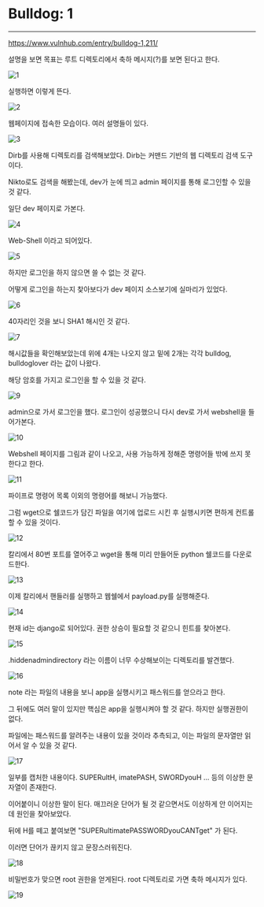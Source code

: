 # Bulldog: 1

------

<https://www.vulnhub.com/entry/bulldog-1,211/>

설명을 보면 목표는 루트 디렉토리에서 축하 메시지(?)를 보면 된다고 한다. 

![1](https://user-images.githubusercontent.com/51134298/59153298-d67dc080-8a90-11e9-80b5-844a39f7bc0e.png)

실행하면 이렇게 뜬다.

![2](https://user-images.githubusercontent.com/51134298/59153299-d67dc080-8a90-11e9-83cb-4203dd00edf1.png)

웹페이지에 접속한 모습이다. 여러 설명들이 있다.

![3](https://user-images.githubusercontent.com/51134298/59153300-d67dc080-8a90-11e9-919e-aef1a72aa1c7.png)

Dirb를 사용해 디렉토리를 검색해보았다. Dirb는 커맨드 기반의 웹 디렉토리 검색 도구이다.

Nikto로도 검색을 해봤는데, dev가 눈에 띄고 admin 페이지를 통해 로그인할 수 있을 것 같다. 

일단 dev 페이지로 가본다. 

![4](https://user-images.githubusercontent.com/51134298/59153301-d67dc080-8a90-11e9-97de-f88d2d63da95.png)

Web-Shell 이라고 되어있다. 

![5](https://user-images.githubusercontent.com/51134298/59153302-d7165700-8a90-11e9-82a6-4b2199b1045d.png)

하지만 로그인을 하지 않으면 쓸 수 없는 것 같다.

어떻게 로그인을 하는지 찾아보다가 dev 페이지 소스보기에 실마리가 있었다.

![6](https://user-images.githubusercontent.com/51134298/59153303-d7165700-8a90-11e9-9930-c0a1a318c421.png)

40자리인 것을 보니 SHA1 해시인 것 같다. 

![7](https://user-images.githubusercontent.com/51134298/59153304-d7165700-8a90-11e9-9c8e-76b839955322.png)

해시값들을 확인해보았는데 위에 4개는 나오지 않고 밑에 2개는 각각 bulldog, bulldoglover 라는 값이 나왔다. 

해당 암호를 가지고 로그인을 할 수 있을 것 같다. 

![9](https://user-images.githubusercontent.com/51134298/59153287-d4b3fd00-8a90-11e9-9cbf-b3f9d0e48762.png)

admin으로 가서 로그인을 했다. 로그인이 성공했으니 다시 dev로 가서 webshell을 들어가본다.

![10](https://user-images.githubusercontent.com/51134298/59153288-d4b3fd00-8a90-11e9-8394-71f46d12caa8.png)

Webshell 페이지를 그림과 같이 나오고, 사용 가능하게 정해준 명령어들 밖에 쓰지 못한다고 한다. 

![11](https://user-images.githubusercontent.com/51134298/59153289-d4b3fd00-8a90-11e9-81af-0f0ee4d3251a.png)

파이프로 명령어 목록 이외의 명령어를 해보니 가능했다.

그럼 wget으로 쉘코드가 담긴 파일을 여기에 업로드 시킨 후 실행시키면 편하게 컨트롤 할 수 있을 것이다.

![12](https://user-images.githubusercontent.com/51134298/59153290-d54c9380-8a90-11e9-9d6b-d868a15852d1.png)

칼리에서 80번 포트를 열어주고 wget을 통해 미리 만들어둔 python 쉘코드를 다운로드한다. 

![13](https://user-images.githubusercontent.com/51134298/59153291-d54c9380-8a90-11e9-90ad-831b9dbaf111.png)

이제 칼리에서 핸들러를 실행하고 웹쉘에서 payload.py를 실행해준다.

![14](https://user-images.githubusercontent.com/51134298/59153292-d54c9380-8a90-11e9-9d74-ce91a4536087.png)

현재 id는 django로 되어있다. 권한 상승이 필요할 것 같으니 힌트를 찾아본다. 

![15](https://user-images.githubusercontent.com/51134298/59153293-d54c9380-8a90-11e9-86a3-469a2ea7a644.png)

.hiddenadmindirectory 라는 이름이 너무 수상해보이는 디렉토리를 발견했다. 

![16](https://user-images.githubusercontent.com/51134298/59153294-d5e52a00-8a90-11e9-9334-6165789fed3c.png)

note 라는 파일의 내용을 보니 app을 실행시키고 패스워드를 얻으라고 한다. 

그 뒤에도 여러 말이 있지만 핵심은 app을 실행시켜야 할 것 같다. 하지만 실행권한이 없다. 

파일에는 패스워드를 알려주는 내용이 있을 것이라 추측되고, 이는 파일의 문자열만 읽어서 알 수 있을 것 같다.

![17](https://user-images.githubusercontent.com/51134298/59153295-d5e52a00-8a90-11e9-8ead-24f4df879b88.png)

일부를 캡처한 내용이다. SUPERultH, imatePASH, SWORDyouH ... 등의 이상한 문자열이 존재한다.

이어붙이니 이상한 말이 된다. 매끄러운 단어가 될 것 같으면서도 이상하게 안 이어지는데 원인을 찾아보았다.

뒤에 H를 떼고 붙여보면 "SUPERultimatePASSWORDyouCANTget" 가 된다.

이러면 단어가 끊키지 않고 문장스러워진다. 

![18](https://user-images.githubusercontent.com/51134298/59153296-d5e52a00-8a90-11e9-8238-28b4db926996.png)

비밀번호가 맞으면 root 권한을 얻게된다. root 디렉토리로 가면 축하 메시지가 있다. 

![19](https://user-images.githubusercontent.com/51134298/59153297-d5e52a00-8a90-11e9-8161-28b3fe420b2f.png)





